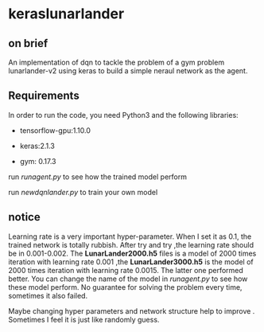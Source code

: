 # keraslunarlander  
##  on brief
An implementation of dqn to tackle the problem of a gym problem lunarlander-v2
 using keras to build a simple neraul network as the agent.
## Requirements
In order to run the code, you need Python3 and the following libraries:
* tensorflow-gpu:1.10.0
 
* keras:2.1.3
 
* gym: 0.17.3
 
 
run _runagent.py_ to see how the trained model perform

run _newdqnlander.py_ to train your own model

##  notice ##
  Learning rate is a very important hyper-parameter. When I set it as 0.1, the trained network is totally rubbish. After try and try ,the learning rate should be in 0.001-0.002. The **LunarLander2000.h5** files  is a model of 2000 times iteration with learning rate 0.001 ,the **LunarLander3000.h5** is the model of 2000 times iteration with learning rate 0.0015. The latter one performed better. You can change the name of the model in _runagent.py_ to see how these model perform. No guarantee for solving the problem every time, sometimes it also failed.

Maybe changing hyper parameters and network structure help to improve . Sometimes I feel it is just like randomly guess.
